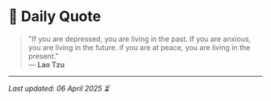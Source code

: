 # 📜 Daily Quote

> "If you are depressed, you are living in the past. If you are anxious, you are living in the future. if you are at peace, you are living in the present."  
> — **Lao Tzu**

---

_Last updated: 06 April 2025 ⏳_
